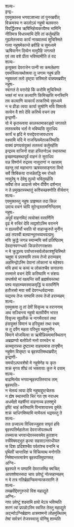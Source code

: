 शल्यः-  
इन्द्रः-  
एवमुक्तस्स भगवाञ्शच्या तां पुनरब्रवीत्  
विक्रमस्य न कालोऽयं नहुषो बलवत्तरः  
विवर्द्धितश्च ऋषिभिर्हव्यकव्यैश्च भामिनि  
नीतिमत्र विधास्यामि देवि तां कर्तुमर्हसि  
गुह्यमेतत्त्वया कार्यं नाख्यातव्यं शुचिस्मिते  
गत्वा नहुषमेकान्ते ब्रवीहि च सुमध्यमे  
ऋषियानेन दिव्येन मामुपैहि जगत्पते  
एवं तव वशे प्रीता भविष्यामीति तं वद  
शल्यः-  
इत्युक्ता देवराजेन पत्नी सा कमलेक्षणा  
एवमस्त्वित्यथोक्त्वा तु जगाम नहुषं प्रति  
नहुषस्तां ततो दृष्ट्वा सस्मितो वाक्यमब्रवीत्  
नहुषः-  
स्वागतं ते वरारोहे किं करोमि शुचिस्मिते  
भक्तं मां भज कल्याणि किमिच्छसि मनस्विनि  
तव कल्याणि यत्कार्यं तत्करिष्ये सुमध्यमे  
न च व्रीडा त्वया कार्या सुश्रोणि मयि विश्वसेः  
सत्येन वै शपे देवि करिष्ये वचनं तव  
इन्द्राणी-  
यो मे कृतस्त्वया कालस्तमाकाङ्क्षे जगत्पते  
ततस्त्वमेव भर्ता मे भविष्यसि सुराधिप  
कार्यं च हृदि मे यत्तद्देवराजावधारय  
वक्ष्यामि यदि मे राजन्प्रियमेतत्करिष्यसि  
वाक्यं प्रणयसंयुक्तं ततस्त्वं कर्तुमर्हसि  
इन्द्रस्य वाजिनो वाहा हस्तिनोऽथ रथास्तथा  
इच्छाम्यहमथापूर्वं वाहनं ते सुराधिप  
यन्न विष्णोर्न रुद्रस्य नासुराणां न रक्षसाम्  
वहन्तु त्वां महाभागा ऋषयस्सङ्गता विभो  
सर्वे शिबिकया राजन्नेतद्धि मम रोचते  
नासुरेषु न देवेषु तुल्यो भवितुमर्हसि  
सर्वेषां तेज आदत्से स्वेन वीर्येण दर्शनात्  
न ते प्रमुखतस्स्थातुं कश्चिच्छक्नोति वीर्यवान्  
शल्यः-  
एवमुक्तस्तु नहुषः प्राहृष्यत तदा किल  
उवाच वचनं चापि सुरेन्द्रस्तामनिन्दिताम्  
नहुषः-  
अपूर्वं वाहनमिदं त्वयोक्तं वरवर्णिनि  
दृढं मे रुचिरं देवि त्वद्वशोऽस्मि वरानने  
न ह्यल्पवीर्यो भवति यो वाहान्कुरुते मुनीन्  
अहं तपस्वी बलवान्भूतभव्यभवत्प्रभुः  
मयि क्रुद्धे जगन्न स्यान्मयि सर्वं प्रतिष्ठितम्  
देवदानवगन्धर्वाः किन्नरोरगराक्षसाः  
न मे क्रुद्धस्य पर्याप्तास्सर्वलोकाश्शुचिस्मिते  
चक्षुषा यं प्रपश्यामि तस्य तेजो हराम्यहम्  
अहमिन्द्रोऽस्मि देवानां लोकानां च महेश्वरः  
मयि हव्यं च कव्यं च लोकाश्चैव सनातनाः  
तस्मात्ते वचनं देवि करिष्यामि न संशयः  
सप्तर्षयो मां वक्ष्यन्ति सर्वे ब्रह्मर्षयस्तथा  
पश्य माहात्म्यमस्माकमृद्धिं च वरवर्णिनि  
हतौजसो मया सर्वे देवगन्धर्वदानवाः  
यद्यस्य तेजः पश्यामि तस्य तेजो हराम्यहम्  
शल्यः-  
एवमुक्त्वा तु तां देवीं विसृज्य च वराननाम्  
अथ सञ्चिन्त्य नहुषो बलवीर्येण भारत  
विसृज्य सुप्रतीकं च नागमैरावतं तथा  
हंसयुक्तं विमानं च हरियुक्तं तथा रथम्  
स तु दर्पेण महता परिभूय महामुनीन्  
विमाने योजयित्वा स ऋषीन्नियमामास्थितान्  
अब्रह्मण्यो बलोपेतो मत्तो वरमदेन च  
कामवृत्तस्स दुष्टात्मा वाहयामास तानृषीन्  
नहुषेण विसृष्टा च बृहस्पतिमथाब्रवीत्  
इन्द्राणी-  
समयोऽल्पावशेषो मे नहुषेणेह यः कृतः  
शक्रं मृगय शीघ्रं त्वं भक्तायाः कुरु मे दयाम्  
शल्यः-  
बाढमित्येव भगवान्बृहस्पतिरुवाच ताम्  
बृहस्पतिः-  
न भेतव्यं त्वया देवि नहुषाद्दुष्टचेतसः  
न ह्येष स्थास्यति चिरं गत एष नराधमः  
अधर्मज्ञो महर्षीणां वाहनाच्च हतश्शुभे  
इष्टिं चाहं करिष्यामि विनाशायास्य दुर्मतेः  
शक्रं चाधिगमिष्यामि माभैस्त्वं भद्रमस्तु ते  
शल्यः-  
ततः प्रज्वाल्य विधिवज्जुहाव सघृतं हविः  
बृहस्पतिर्महातेजा देवराजोपलब्धये  
तस्मात्स भगवान्देवस्स्वयमेव हुताशनः  
स्त्रीवेषमद्भुतं कृत्वा सहसाऽन्तरधीयत  
स दिशः प्रदिशश्चैव पर्वतांश्च वनानि च  
पृथिवीं चान्तरिक्षं च विचित्याथ मनोगतिः  
निमेषान्तरमात्रेण बृहस्पतिमुपागमत्  
अग्निः-  
बृहस्पते न पश्यामि देवराजमिह क्वचित्  
आपश्शेषास्सदा चापः प्रवेष्टुं नोत्सहाम्यहम्  
न मे तत्र गतिर्ब्रह्मन्किमन्यत्करवाणि ते  
शल्यः-  
तमब्रवीद्देवगुरुरपो विश महाद्युते  
अग्निः-  
नापः प्रवेष्टुं शक्ष्यामि क्षयो मेऽत्र भविष्यति  
शरणं त्वां प्रपन्नोऽस्मि स्वस्ति तेस्तु महाद्युते  
अद्भ्योऽग्निर्ब्रह्मणः क्षत्रमश्मनो लोहमुत्थितम्  
तेषां सर्वत्रगं तेजस्स्वासु योनिषु शाम्यति  
